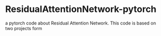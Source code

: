 # ResidualAttentionNetwork-pytorch
a pytorch code about Residual Attention Network.  This code is based on two  projects form
